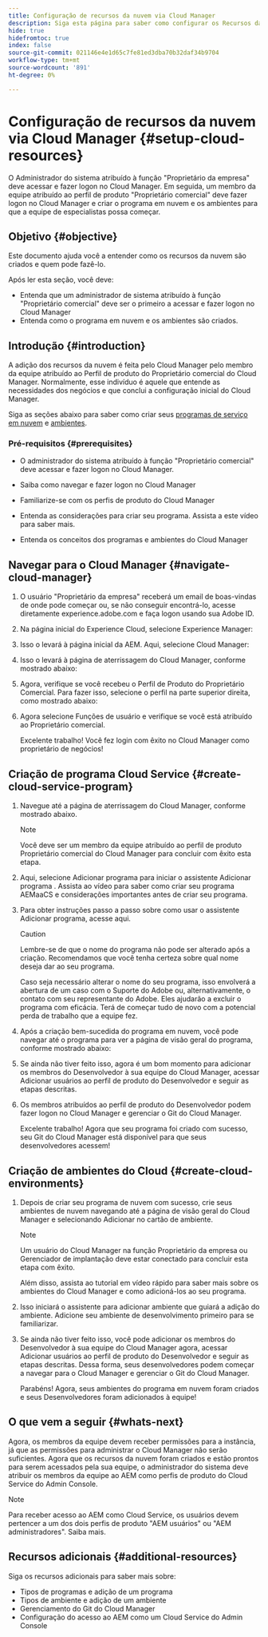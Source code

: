 ```yaml
---
title: Configuração de recursos da nuvem via Cloud Manager
description: Siga esta página para saber como configurar os Recursos da nuvem por meio do Cloud Manager
hide: true
hidefromtoc: true
index: false
source-git-commit: 021146e4e1d65c7fe81ed3dba70b32daf34b9704
workflow-type: tm+mt
source-wordcount: '891'
ht-degree: 0%

---
```


# Configuração de recursos da nuvem via Cloud Manager {#setup-cloud-resources}

O Administrador do sistema atribuído à função &quot;Proprietário da empresa&quot; deve acessar e fazer logon no Cloud Manager. Em seguida, um membro da equipe atribuído ao perfil de produto &quot;Proprietário comercial&quot; deve fazer logon no Cloud Manager e criar o programa em nuvem e os ambientes para que a equipe de especialistas possa começar.

## Objetivo {#objective}

Este documento ajuda você a entender como os recursos da nuvem são criados e quem pode fazê-lo.

Após ler esta seção, você deve:

* Entenda que um administrador de sistema atribuído à função &quot;Proprietário comercial&quot; deve ser o primeiro a acessar e fazer logon no Cloud Manager
* Entenda como o programa em nuvem e os ambientes são criados.

## Introdução {#introduction}

A adição dos recursos da nuvem é feita pelo Cloud Manager pelo membro da equipe atribuído ao Perfil de produto do Proprietário comercial do Cloud Manager. Normalmente, esse indivíduo é aquele que entende as necessidades dos negócios e que conclui a configuração inicial do Cloud Manager.

Siga as seções abaixo para saber como criar seus [programas de serviço em nuvem](#create-cloud-service-program) e [ambientes](#create-cloud-environments).

### Pré-requisitos {#prerequisites}

* O administrador do sistema atribuído à função &quot;Proprietário comercial&quot; deve acessar e fazer logon no Cloud Manager.

* Saiba como navegar e fazer logon no Cloud Manager

* Familiarize-se com os perfis de produto do Cloud Manager

* Entenda as considerações para criar seu programa. Assista a este vídeo para saber mais.

* Entenda os conceitos dos programas e ambientes do Cloud Manager

## Navegar para o Cloud Manager {#navigate-cloud-manager}

1. O usuário &quot;Proprietário da empresa&quot; receberá um email de boas-vindas de onde pode começar ou, se não conseguir encontrá-lo, acesse diretamente experience.adobe.com e faça logon usando sua Adobe ID.

1. Na página inicial do Experience Cloud, selecione Experience Manager:


1. Isso o levará à página inicial da AEM. Aqui, selecione Cloud Manager:


1. Isso o levará à página de aterrissagem do Cloud Manager, conforme mostrado abaixo:


1. Agora, verifique se você recebeu o Perfil de Produto do Proprietário Comercial. Para fazer isso, selecione o perfil na parte superior direita, como mostrado abaixo:


1. Agora selecione Funções de usuário e verifique se você está atribuído ao Proprietário comercial.


   Excelente trabalho! Você fez login com êxito no Cloud Manager como proprietário de negócios!

## Criação de programa Cloud Service {#create-cloud-service-program}


1. Navegue até a página de aterrissagem do Cloud Manager, conforme mostrado abaixo.

   >[!NOTE]
   >Você deve ser um membro da equipe atribuído ao perfil de produto Proprietário comercial do Cloud Manager para concluir com êxito esta etapa.

1. Aqui, selecione Adicionar programa para iniciar o assistente Adicionar programa . Assista ao vídeo para saber como criar seu programa AEMaaCS e considerações importantes antes de criar seu programa.

1. Para obter instruções passo a passo sobre como usar o assistente Adicionar programa, acesse aqui.

   >[!CAUTION]
   >Lembre-se de que o nome do programa não pode ser alterado após a criação. Recomendamos que você tenha certeza sobre qual nome deseja dar ao seu programa.

   Caso seja necessário alterar o nome do seu programa, isso envolverá a abertura de um caso com o Suporte do Adobe ou, alternativamente, o contato com seu representante do Adobe. Eles ajudarão a excluir o programa com eficácia. Terá de começar tudo de novo com a potencial perda de trabalho que a equipe fez.

1. Após a criação bem-sucedida do programa em nuvem, você pode navegar até o programa para ver a página de visão geral do programa, conforme mostrado abaixo:

1. Se ainda não tiver feito isso, agora é um bom momento para adicionar os membros do Desenvolvedor à sua equipe do Cloud Manager, acessar Adicionar usuários ao perfil de produto do Desenvolvedor e seguir as etapas descritas.

1. Os membros atribuídos ao perfil de produto do Desenvolvedor podem fazer logon no Cloud Manager e gerenciar o Git do Cloud Manager.


   Excelente trabalho! Agora que seu programa foi criado com sucesso, seu Git do Cloud Manager está disponível para que seus desenvolvedores acessem!


## Criação de ambientes do Cloud {#create-cloud-environments}

1. Depois de criar seu programa de nuvem com sucesso, crie seus ambientes de nuvem navegando até a página de visão geral do Cloud Manager e selecionando Adicionar no cartão de ambiente.

   >[!NOTE]
   >Um usuário do Cloud Manager na função Proprietário da empresa ou Gerenciador de implantação deve estar conectado para concluir esta etapa com êxito.

   Além disso, assista ao tutorial em vídeo rápido para saber mais sobre os ambientes do Cloud Manager e como adicioná-los ao seu programa.

1. Isso iniciará o assistente para adicionar ambiente que guiará a adição do ambiente. Adicione seu ambiente de desenvolvimento primeiro para se familiarizar.

1. Se ainda não tiver feito isso, você pode adicionar os membros do Desenvolvedor à sua equipe do Cloud Manager agora, acessar Adicionar usuários ao perfil de produto do Desenvolvedor e seguir as etapas descritas. Dessa forma, seus desenvolvedores podem começar a navegar para o Cloud Manager e gerenciar o Git do Cloud Manager.


   Parabéns! Agora, seus ambientes do programa em nuvem foram criados e seus Desenvolvedores foram adicionados à equipe!

## O que vem a seguir {#whats-next}

Agora, os membros da equipe devem receber permissões para a instância, já que as permissões para administrar o Cloud Manager não serão suficientes. Agora que os recursos da nuvem foram criados e estão prontos para serem acessados pela sua equipe, o administrador do sistema deve atribuir os membros da equipe ao AEM como perfis de produto do Cloud Service do Admin Console.

>[!NOTE]
>Para receber acesso ao AEM como Cloud Service, os usuários devem pertencer a um dos dois perfis de produto &quot;AEM usuários&quot; ou &quot;AEM administradores&quot;. Saiba mais.

## Recursos adicionais {#additional-resources}

Siga os recursos adicionais para saber mais sobre:

* Tipos de programas e adição de um programa
* Tipos de ambiente e adição de um ambiente
* Gerenciamento do Git do Cloud Manager
* Configuração do acesso ao AEM como um Cloud Service do Admin Console

